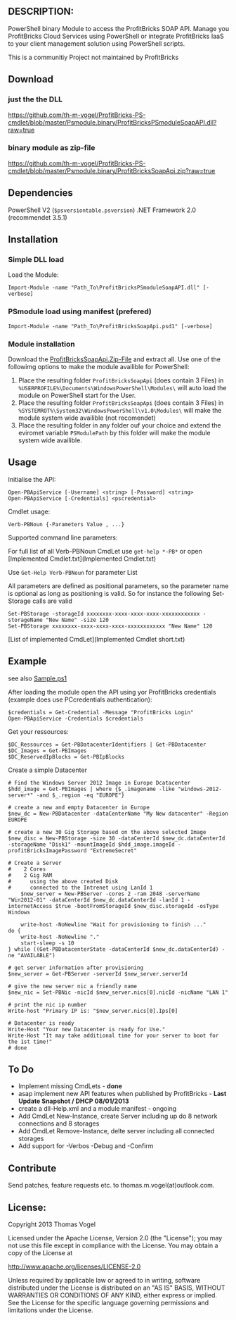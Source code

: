 ## DESCRIPTION:

PowerShell binary Module to access the ProfitBricks SOAP API. Manage you ProfitBricks Cloud Services using PowerShell or integrate ProfitBricks IaaS to your client management solution using PowerShell scripts.

This is a communitiy Project not maintained by ProfitBricks

## Download 

### just the the DLL

https://github.com/th-m-vogel/ProfitBricks-PS-cmdlet/blob/master/Psmodule.binary/ProfitBricksPSmoduleSoapAPI.dll?raw=true

### binary module as zip-file

https://github.com/th-m-vogel/ProfitBricks-PS-cmdlet/blob/master/Psmodule.binary/ProfitBricksSoapApi.zip?raw=true

## Dependencies

PowerShell V2 (`$psversiontable.psversion`)
.NET Framework 2.0 (recommendet 3.5.1)

## Installation
### Simple DLL load
Load the Module:

	Import-Module -name "Path_To\ProfitBricksPSmoduleSoapAPI.dll" [-verbose]

### PSmodule load using manifest (prefered)

	Import-Module -name "Path_To\ProfitBricksSoapApi.psd1" [-verbose]

### Module installation

Download the [ProfitBricksSoapApi.Zip-File](Psmodule.binary/ProfitBricksSoapApi.zip?raw=true) and extract all. Use one of the followimg options to make the module availible for PowerShell:

1. Place the resulting folder `ProfitBricksSoapApi` (does contain 3 Files) in `%USERPROFILE%\Documents\WindowsPowerShell\Modules\` will auto load the module on PowerShell start for the User.
2. Place the resulting folder `ProfitBricksSoapApi` (does contain 3 Files) in `%SYSTEMROT%\System32\WindowsPowerShell\v1.0\Modules\` will make the module system wide availible (not recomendet)
3. Place the resulting folder in any folder ouf your choice and extend the eviromet variable `PSModulePath` by this folder will make the module system wide availible. 

## Usage
Initialise the API:

	Open-PBApiService [-Username] <string> [-Password] <string>
	Open-PBApiService [-Credentials] <pscredential>

Cmdlet usage:

	Verb-PBNoun {-Parameters Value , ...}

Supported command line parameters:

For full list of all Verb-PBNoun CmdLet use  `get-help *-PB*` or open [Implemented Cmdlet.txt](Implemented Cmdlet.txt) 

Use `Get-Help Verb-PBNoun` for parameter List

All parameters are defined as positional parameters, so the parameter name is optional as long as positioning is valid. So for instance the following Set-Storage calls are valid

	Set-PBStorage -storageId xxxxxxxx-xxxx-xxxx-xxxx-xxxxxxxxxxxx -storageName "New Name" -size 120
	Set-PBStorage xxxxxxxx-xxxx-xxxx-xxxx-xxxxxxxxxxxx "New Name" 120
	
[List of implemented CmdLet](Implemented Cmdlet short.txt)

## Example

see also [Sample.ps1](Sample.ps1)

After loading the module open the API using yor ProfitBricks credentials (example does use PCcredentials authentication):

	$credentials = Get-Credential -Message "ProfitBricks Login"
	Open-PBApiService -Credentials $credentials

Get your ressources:

	$DC_Ressources = Get-PBDatacenterIdentifiers | Get-PBDatacenter
	$DC_Images = Get-PBImages
	$DC_ReservedIpBlocks = Get-PBIpBlocks

Create a simple Datacenter

	# Find the Windows Server 2012 Image in Europe Dcatacenter
	$hdd_image = Get-PBImages | where {$_.imagename -like "windows-2012-server*" -and $_.region -eq "EUROPE"}

	# create a new and empty Datacenter in Europe
	$new_dc = New-PBDatacenter -dataCenterName "My New datacenter" -Region EUROPE

	# create a new 30 Gig Storage based on the above selected Image
	$new_disc = New-PBStorage -size 30 -dataCenterId $new_dc.dataCenterId -storageName "Disk1" -mountImageId $hdd_image.imageId -profitBricksImagePassword "ExtremeSecret"

	# Create a Server
	#    2 Cores
	#    2 Gig RAM
	#      using the above created Disk
	#      connected to the Intrenet using LanId 1
    	$new_server = New-PBServer -cores 2 -ram 2048 -serverName "Win2012-01" -dataCenterId $new_dc.dataCenterId -lanId 1 -internetAccess $true -bootFromStorageId $new_disc.storageId -osType Windows

    	write-host -NoNewline "Wait for provisioning to finish ..."
	do {
		write-host -NoNewline "." 
		start-sleep -s 10
	} while ((Get-PBDatacenterState -dataCenterId $new_dc.dataCenterId) -ne "AVAILABLE")

	# get server information after provisioning
	$new_server = Get-PBServer -serverId $new_server.serverId

	# give the new server nic a friendly name
	$new_nic = Set-PBNic -nicId $new_server.nics[0].nicId -nicName "LAN 1"

	# print the nic ip number
	Write-host "Primary IP is: "$new_server.nics[0].Ips[0]

	# Datacenter is ready
	Write-Host "Your new Datacenter is ready for Use."
	Write-Host "It may take additional time for your server to boot for the 1st time!"
	# done

## To Do

- Implement missing CmdLets - **done**
- asap implement new API features when published by ProfitBricks - **Last Update Snapshot / DHCP 08/01/2013**
- create a dll-Help.xml and a module manifest - ongoing
- Add CmdLet New-Instance, create Server including up do 8 network connections and 8 storages
- Add CmdLet Remove-Instance, delte server including all connected storages
- Add support for -Verbos -Debug and -Confirm 

## Contribute

Send patches, feature requests etc. to thomas.m.vogel(at)outlook.com.

## License:

Copyright 2013 Thomas Vogel

Licensed under the Apache License, Version 2.0 (the "License");
you may not use this file except in compliance with the License.
You may obtain a copy of the License at

http://www.apache.org/licenses/LICENSE-2.0

Unless required by applicable law or agreed to in writing, software
distributed under the License is distributed on an "AS IS" BASIS,
WITHOUT WARRANTIES OR CONDITIONS OF ANY KIND, either express or implied.
See the License for the specific language governing permissions and
limitations under the License.

